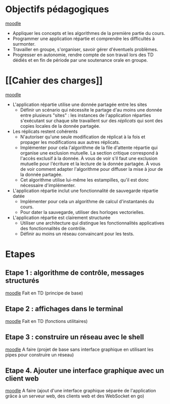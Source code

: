 # Objectifs pédagogiques
[moodle](https://moodle.utc.fr/mod/page/view.php?id=155894)
- Appliquer les concepts et les algorithmes de la première partie du cours.
- Programmer une application répartie et comprendre les difficultés à surmonter.
- Travailler en groupe, s'organiser, savoir gérer d'éventuels problèmes.
- Progresser en autonomie, rendre compte de son travail lors des TD dédiés et en fin de période par une soutenance orale en groupe.

# [[Cahier des charges]]
[moodle](https://moodle.utc.fr/mod/page/view.php?id=155900)
- L'application répartie utilise une donnée partagée entre les sites  
    - Définir un scénario qui nécessite le partage d'au moins une donnée entre plusieurs "sites" : les instances de l'application réparties s'exécutant sur chaque site travaillent sur des *réplicats* qui sont des copies locales de la donnée partagée.
- Les réplicats restent cohérents
    - N'autoriser qu'une seule modification de réplicat à la fois et propager les modifications aux autres réplicats.
    - Implémenter pour cela l'algorithme de la file d'attente répartie qui organise une exclusion mutuelle. La section critique correspond à l'accès exclusif à la donnée. À vous de voir s'il faut une exclusion mutuelle pour l'écriture et la lecture de la donnée partagée. À vous de voir comment adapter l'algorithme pour diffuser la mise à jour de la donnée partagée.
    - Cet algorithme utilise lui-même les estampilles, qu'il est donc nécessaire d'implémenter.
- L'application répartie inclut une fonctionnalité de sauvegarde répartie datée
    - Implémenter pour cela un algorithme de calcul d'instantanés du cours.
    - Pour dater la sauvegarde, utiliser des horloges vectorielles.
- L'application répartie est clairement structurée
    - Utiliser une architecture qui distingue les fonctionnalités applicatives des fonctionnalités de contrôle.
    - Définir au moins un réseau convaincant pour les tests.

# Etapes
## Etape 1 : algorithme de contrôle, messages structurés
[moodle](https://moodle.utc.fr/mod/page/view.php?id=167707)
Fait en TD (principe de base)
## Etape 2 : affichages dans le terminal
[moodle](https://moodle.utc.fr/mod/page/view.php?id=167772)
Fait en TD (fonctions utilitaires)
## Etape 3 : construire un réseau avec le shell
[moodle](https://moodle.utc.fr/mod/page/view.php?id=155924)
A faire (projet de base sans interface graphique en utilisant les pipes pour construire un réseau)
## Etape 4. Ajouter une interface graphique avec un client web
[moodle](https://moodle.utc.fr/mod/page/view.php?id=156211)
A faire (ajout d'une interface graphique séparée de l'application grâce à un serveur web, des clients web et des WebSocket en go)